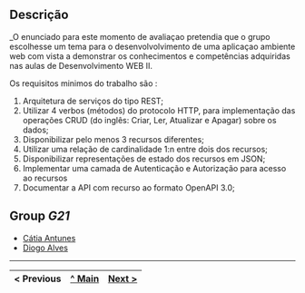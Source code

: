 ## Descrição
_O enunciado para este momento de avaliaçao pretendia que o grupo escolhesse um tema para o desenvolvolvimento de uma aplicaçao ambiente web com vista a demonstrar os conhecimentos e competências adquiridas nas aulas de Desenvolvimento WEB II.

Os requisitos minimos do trabalho são :

1. Arquitetura de serviços do tipo REST;
2. Utilizar 4 verbos (métodos) do protocolo HTTP, para implementação das operações CRUD (do inglês: Criar,
Ler, Atualizar e Apagar) sobre os dados;
3. Disponibilizar pelo menos 3 recursos diferentes;
4. Utilizar uma relação de cardinalidade 1:n entre dois dos recursos;
5. Disponibilizar representações de estado dos recursos em JSON;
6. Implementar uma camada de Autenticação e Autorização para acesso ao recursos
7. Documentar a API com recurso ao formato OpenAPI 3.0;

## Group _G21_

* [Cátia Antunes](https://github.com/CatiaAntunes)
* [Diogo Alves](https://github.com/Diogojqalves)



---
< Previous | [^ Main](../../../) | [Next >](c2.md)
:--- | :---: | ---: 
